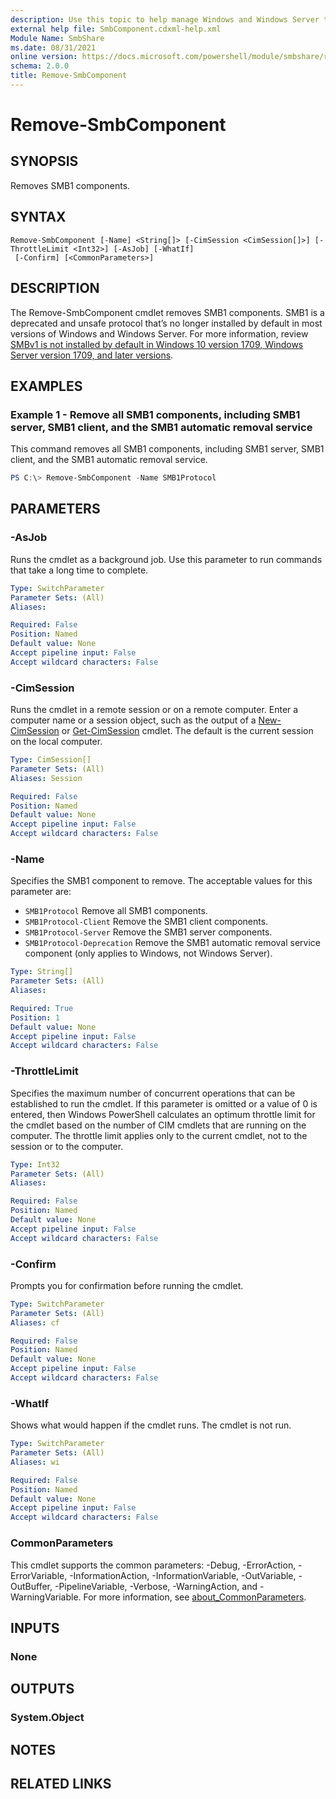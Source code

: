 ```yaml
---
description: Use this topic to help manage Windows and Windows Server technologies with Windows PowerShell.
external help file: SmbComponent.cdxml-help.xml
Module Name: SmbShare
ms.date: 08/31/2021
online version: https://docs.microsoft.com/powershell/module/smbshare/remove-smbcomponent?view=windowsserver2022-ps&wt.mc_id=ps-gethelp
schema: 2.0.0
title: Remove-SmbComponent
---
```


# Remove-SmbComponent

## SYNOPSIS
Removes SMB1 components.

## SYNTAX

```
Remove-SmbComponent [-Name] <String[]> [-CimSession <CimSession[]>] [-ThrottleLimit <Int32>] [-AsJob] [-WhatIf]
 [-Confirm] [<CommonParameters>]
```

## DESCRIPTION
The Remove-SmbComponent cmdlet removes SMB1 components. SMB1 is a deprecated and unsafe protocol that’s no longer installed by default in most versions of Windows and Windows Server. For more information, review [SMBv1 is not installed by default in Windows 10 version 1709, Windows Server version 1709, and later versions](/windows-server/storage/file-server/troubleshoot/smbv1-not-installed-by-default-in-windows).

## EXAMPLES


### Example 1 - Remove all SMB1 components, including SMB1 server, SMB1 client, and the SMB1 automatic removal service

This command removes all SMB1 components, including SMB1 server, SMB1 client, and the SMB1 automatic removal service.

```powershell
PS C:\> Remove-SmbComponent -Name SMB1Protocol
```

## PARAMETERS

### -AsJob
Runs the cmdlet as a background job. Use this parameter to run commands that take a long time to complete.

```yaml
Type: SwitchParameter
Parameter Sets: (All)
Aliases:

Required: False
Position: Named
Default value: None
Accept pipeline input: False
Accept wildcard characters: False
```

### -CimSession
Runs the cmdlet in a remote session or on a remote computer. Enter a computer name or a session object, such as the output of a [New-CimSession](/powershell/module/cimcmdlets/new-cimsession) or [Get-CimSession](https://go.microsoft.com/fwlink/p/?LinkId=227966) cmdlet. The default is the current session on the local computer.

```yaml
Type: CimSession[]
Parameter Sets: (All)
Aliases: Session

Required: False
Position: Named
Default value: None
Accept pipeline input: False
Accept wildcard characters: False
```

### -Name
Specifies the SMB1 component to remove. The acceptable values for this parameter are: 

- `SMB1Protocol` Remove all SMB1 components.
- `SMB1Protocol-Client` Remove the SMB1 client components. 
- `SMB1Protocol-Server` Remove the SMB1 server components.
- `SMB1Protocol-Deprecation` Remove the SMB1 automatic removal service component (only applies to Windows, not Windows Server).

```yaml
Type: String[]
Parameter Sets: (All)
Aliases:

Required: True
Position: 1
Default value: None
Accept pipeline input: False
Accept wildcard characters: False
```

### -ThrottleLimit
Specifies the maximum number of concurrent operations that can be established to run the cmdlet. If this parameter is omitted or a value of 0 is entered, then Windows PowerShell calculates an optimum throttle limit for the cmdlet based on the number of CIM cmdlets that are running on the computer. The throttle limit applies only to the current cmdlet, not to the session or to the computer.

```yaml
Type: Int32
Parameter Sets: (All)
Aliases:

Required: False
Position: Named
Default value: None
Accept pipeline input: False
Accept wildcard characters: False
```

### -Confirm
Prompts you for confirmation before running the cmdlet.

```yaml
Type: SwitchParameter
Parameter Sets: (All)
Aliases: cf

Required: False
Position: Named
Default value: None
Accept pipeline input: False
Accept wildcard characters: False
```

### -WhatIf
Shows what would happen if the cmdlet runs.
The cmdlet is not run.

```yaml
Type: SwitchParameter
Parameter Sets: (All)
Aliases: wi

Required: False
Position: Named
Default value: None
Accept pipeline input: False
Accept wildcard characters: False
```

### CommonParameters
This cmdlet supports the common parameters: -Debug, -ErrorAction, -ErrorVariable, -InformationAction, -InformationVariable, -OutVariable, -OutBuffer, -PipelineVariable, -Verbose, -WarningAction, and -WarningVariable. For more information, see [about_CommonParameters](https://go.microsoft.com/fwlink/?LinkID=113216).

## INPUTS

### None

## OUTPUTS

### System.Object
## NOTES

## RELATED LINKS
